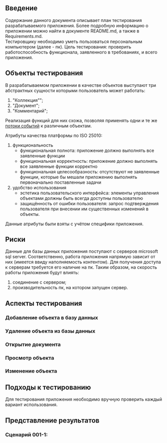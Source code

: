 ## Введение

Содержание данного документа описывает план тестирования разрабатываемого приложения. Более подробную информацию о приложении можно найти в документе README.md, а также в Requirements.md.  
Тестировщику необходимо уметь пользоваться персональным компьютером (далее  - пк).
Цель тестирования: проверить работоспособность функционала, заявленного в требованиях, и всего приложения.

## Объекты тестирования

В разрабатываемом приложении в качестве объектов выступают три абстрактных сущности которыми пользователь может работать:

1. "Коллекция"";
2. "Документ";
3. "Комментарий";

Реализация функций для них схожа, позволяя применять одни и те же [потоки событий](https://github.com/BlackFox147/HeapOfBooks/blob/master/Documentation/Activity.md) к различным объектам.   

Атрибуты качества платформы по ISO 25010:

1. функциональность
	+ функциональная полнота: приложение должно выполнять все заявленные функции
	+ функциональная корректность: приложение должно выполнять все заявленные функции корректно
	+ функциональная целесообразность: отсутствуют не заявленные функции, которые бы мешали приложению выполнять первоначально поставленные задачи
2. удобство использования
	+ эстетика пользовательского интерфейса: элементы управления объектами должны быть всегда доступны пользователю
	+ защищённость от ошибки пользователя: запрос подтверждения пользователя при внесении им существенных изменений в объекты.

Данные атрибуты были взяты с учётом специфики приложения.

## Риски

Данные для базы данных приложения поступают с серверов microsoft sql server. Соответственно, работа приложения напрямую зависит от них (имеется ввиду наполняемость контентом). Для получения доступа к серверам требуется его наличие на пк. Таким образом, на скорость работы приложения будут влиять:

1. соединение с сервером;
2. производительность пк, на котором запущен сервер.

## Аспекты тестирования

### Добавление объекта в базу данных


### Удаление объекта из базы данных


### Открытие документа


### Просмотр объекта


### Изменение объекта


## Подходы к тестированию

Для тестирования приложения необходимо вручную проверить каждый вариант использования.

## Представление результатов

### Сценарий 001-1: 
